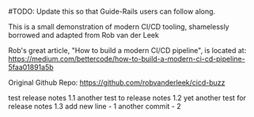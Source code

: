 #TODO: Update this so that Guide-Rails users can follow along. 


This is a small demonstration of modern CI/CD tooling, shamelessly borrowed and adapted from Rob van der Leek

Rob's great article, "How to build a modern CI/CD pipeline", is located at:
https://medium.com/bettercode/how-to-build-a-modern-ci-cd-pipeline-5faa01891a5b

Original Github Repo: https://github.com/robvanderleek/cicd-buzz

test release notes 1.1
another test to release notes 1.2
yet another test for release notes 1.3
add new line - 1
another commit - 2
